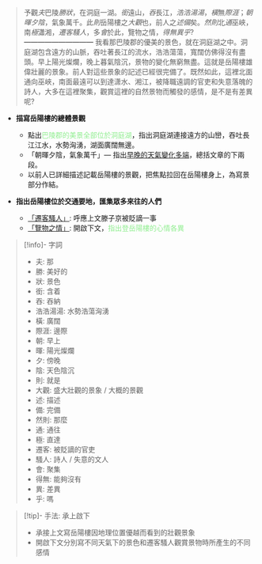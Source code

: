 > 予觀*夫*巴陵*勝狀*，在洞庭一湖。*銜*遠山，*吞*長江，*浩浩湯湯*，*橫*無*際涯*；*朝暉夕陰*，氣象萬千。此*則*岳陽樓之*大觀*也，前人之*述備*矣。*然則*北*通*巫峽，南*極*瀟湘，*遷客騷人*，多*會*於此，覽物之情，*得無異乎*?
> ━━━━━━━━━━
> 我看那巴陵郡的優美的景色，就在洞庭湖之中。洞庭湖包含遠方的山脈，吞吐著長江的流水，浩浩蕩蕩，寬闊仿佛得沒有盡頭。早上陽光燦爛，晚上暮氣陰沉，景物的變化無窮無盡。這就是岳陽樓雄偉壯麗的景象。前人對這些景象的記述已經很完備了。既然如此，這裡北面通向巫峽，南面最遠可以到達潇水、湘江，被降職遠調的官吏和失意落魄的詩人，大多在這裡聚集，觀賞這裡的自然景物而觸發的感情，是不是有差異呢?

- **描寫岳陽樓的總體景觀**
	- 點出<span style="color: lightgreen">巴陵郡的美景全部位於洞庭湖</span>，指出洞庭湖連接遠方的山巒，吞吐長江江水，水勢洶湧，湖面廣闊無邊。
	- <span class="hi-orange">「朝暉夕陰，氣象萬千」</span>— 指出<u>早晚的天氣變化多端</u>，總括文章的下兩段。
	- 以前人已詳細描述記載岳陽樓的景觀，把焦點拉回在岳陽樓身上，為寫景部分作結。

- **指出岳陽樓位於交通要地，匯集眾多來往的人們**
	- <u>「遷客騷人」</u>: 呼應上文滕子京被貶謫一事
	- <u>「覽物之情」</u>: 開啟下文，<span style="color: lightgreen">指出登岳陽樓的心情各異</span>

> [!info]- 字詞
> - 夫: 那
> - 勝: 美好的
> - 狀: 景色
> - 銜: 含着
> - 吞: 吞納
> - 浩浩湯湯: 水勢浩蕩洶湧
> - <span class="hi-orange">橫: 廣闊</span>
> - 際涯: 邊際
> - 朝: 早上
> - 暉: 陽光燦爛
> - 夕: 傍晚
> - 陰: 天色陰沉
> - 則: 就是
> - 大觀: 盛大壯觀的景象 / 大概的景觀
> - 述: 描述
> - 備: 完備
> - <span class="hi-orange">然則: 那麼</span>
> - 通: 通往
> - 極: 直達
> - 遷客: 被貶謫的官吏
> - 騷人: 詩人 / 失意的文人
> - 會: 聚集
> - 得無: 能夠沒有
> - 異: 差異
> - 乎: 嗎

> [!tip]- 手法: 承上啟下
> - 承接上文寫岳陽樓因地理位置優越而看到的壯觀景象
> - 開啟下文分別寫不同天氣下的景色和遷客騷人觀賞景物時所產生的不同感情

